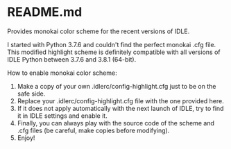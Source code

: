 # README.md

Provides monokai color scheme for the recent versions of IDLE.

I started with Python 3.7.6 and couldn't find the perfect monokai .cfg file. This modified highlight scheme is definitely compatible
with all versions of IDLE Python between 3.7.6 and 3.8.1 (64-bit).

How to enable monokai color scheme:

1. Make a copy of your own .idlerc/config-highlight.cfg just to be on the safe side.
2. Replace your .idlerc/config-highlight.cfg file with the one provided here.
3. If it does not apply automatically with the next launch of IDLE, try to find it in IDLE settings and enable it.
4. Finally, you can always play with the source code of the scheme and .cfg files (be careful, make copies before modifying).
5. Enjoy!
